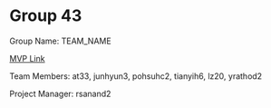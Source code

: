 # Group 43
Group Name: TEAM_NAME

[MVP Link](http://cs196.cs.illinois.edu)

Team Members: at33, junhyun3, pohsuhc2, tianyih6, lz20, yrathod2

Project Manager: rsanand2
